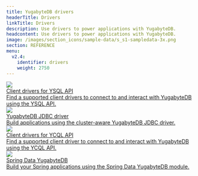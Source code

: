 ```yaml
---
title: YugabyteDB drivers
headerTitle: Drivers
linkTitle: Drivers
description: Use drivers to power applications with YugabyteDB.
headcontent: Use drivers to power applications with YugabyteDB.
image: /images/section_icons/sample-data/s_s1-sampledata-3x.png
section: REFERENCE
menu:
  v2.4:
    identifier: drivers
    weight: 2750
---
```


<div class="row">

  <div class="col-12 col-md-6 col-lg-12 col-xl-6">
    <a class="section-link icon-offset" href="ysql-client-drivers/">
      <div class="head">
        <img class="icon" src="/images/section_icons/api/ysql.png" aria-hidden="true" />
        <div class="title">Client drivers for YSQL API</div>
      </div>
      <div class="body">
        Find a supported client drivers to connect to and interact with YugabyteDB using the YSQL API.
      </div>
    </a>
  </div>

   <div class="col-12 col-md-6 col-lg-12 col-xl-6">
    <a class="section-link icon-offset" href="yugabytedb-jdbc-driver/">
      <div class="head">
        <img class="icon" src="/images/section_icons/api/ysql.png" aria-hidden="true" />
        <div class="title">YugabyteDB JDBC driver</div>
      </div>
      <div class="body">
        Build applications using the cluster-aware YugabyteDB JDBC driver.
      </div>
    </a>
  </div>

  <div class="col-12 col-md-6 col-lg-12 col-xl-6">
    <a class="section-link icon-offset" href="ycql-client-drivers/">
      <div class="head">
        <img class="icon" src="/images/section_icons/api/ycql.png" aria-hidden="true" />
        <div class="title">Client drivers for YCQL API</div>
      </div>
      <div class="body">
        Find a supported client driver to connect to and interact with YugabyteDB using the YCQL API.
      </div>
    </a>
  </div>


  <div class="col-12 col-md-6 col-lg-12 col-xl-6">
   <a class="section-link icon-offset" href="spring-data-yugabytedb/">
     <div class="head">
       <img class="icon" src="/images/section_icons/api/ysql.png" aria-hidden="true" />
       <div class="title">Spring Data YugabyteDB</div>
     </div>
     <div class="body">
       Build your Spring applications using the Spring Data YugabyteDB module.
     </div>
   </a>
  </div>

</div>
